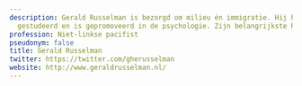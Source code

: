 ```yaml
---
description: Gerald Russelman is bezorgd om milieu én immigratie. Hij heeft natuurkunde
  gestudeerd en is gepromoveerd in de psychologie. Zijn belangrijkste hobby is cultuurgeschiedenis.
profession: Niet-linkse pacifist
pseudonym: false
title: Gerald Russelman
twitter: https://twitter.com/gherusselman
website: http://www.geraldrusselman.nl/
---
```

